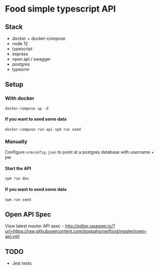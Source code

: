 # Food simple typescript API

## Stack
- docker + docker-compose
- node 12
- typescript
- express
- open api / swagger
- postgres
- typeorm

## Setup

### With docker
```
docker-compose up -d
```

#### If you want to seed some data
```
docker-compose run api npm run seed
```

### Manually

Configure `ormconfig.json` to point at a postgres database with username + pw

#### Start the API
```npm i
npm run dev
```

#### If you want to seed some data
```
npm run seed
```

## Open API Spec
View latest master API spec - http://editor.swagger.io/?url=https://raw.githubusercontent.com/poppahorse/food/master/open-api.yml

## TODO
- Jest tests